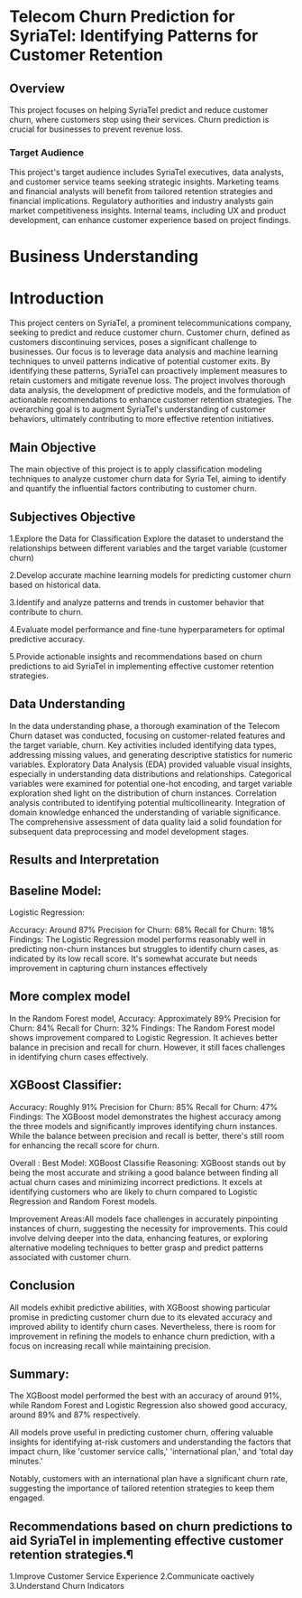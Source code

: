 # Telecom Churn Prediction for SyriaTel: Identifying Patterns for Customer Retention

## Overview

This project focuses on helping SyriaTel predict and reduce customer churn, where customers stop using their services. Churn prediction is crucial for businesses to prevent revenue loss.

### Target Audience

This project's target audience includes SyriaTel executives, data analysts, and customer service teams seeking strategic insights. Marketing teams and financial analysts will benefit from tailored retention strategies and financial implications. Regulatory authorities and industry analysts gain market competitiveness insights. Internal teams, including UX and product development, can enhance customer experience based on project findings.

# Business Understanding

# Introduction
This project centers on SyriaTel, a prominent telecommunications company, seeking to predict and reduce customer churn. Customer churn, defined as customers discontinuing services, poses a significant challenge to businesses. Our focus is to leverage data analysis and machine learning techniques to unveil patterns indicative of potential customer exits. By identifying these patterns, SyriaTel can proactively implement measures to retain customers and mitigate revenue loss. The project involves thorough data analysis, the development of predictive models, and the formulation of actionable recommendations to enhance customer retention strategies. The overarching goal is to augment SyriaTel's understanding of customer behaviors, ultimately contributing to more effective retention initiatives.


## Main Objective

The main objective of this project is to apply classification modeling techniques to analyze customer churn data for Syria Tel, aiming to identify and quantify the influential factors contributing to customer churn.

## Subjectives Objective
1.Explore the Data for Classification Explore the dataset to understand the relationships between different variables and the target variable (customer churn)

2.Develop accurate machine learning models for predicting customer churn based on historical data.

3.Identify and analyze patterns and trends in customer behavior that contribute to churn.

4.Evaluate model performance and fine-tune hyperparameters for optimal predictive accuracy.

5.Provide actionable insights and recommendations based on churn predictions to aid SyriaTel in implementing effective customer retention strategies.

## Data Understanding

In the data understanding phase, a thorough examination of the Telecom Churn dataset was conducted, focusing on customer-related features and the target variable, churn. Key activities included identifying data types, addressing missing values, and generating descriptive statistics for numeric variables. Exploratory Data Analysis (EDA) provided valuable visual insights, especially in understanding data distributions and relationships. Categorical variables were examined for potential one-hot encoding, and target variable exploration shed light on the distribution of churn instances. Correlation analysis contributed to identifying potential multicollinearity. Integration of domain knowledge enhanced the understanding of variable significance. The comprehensive assessment of data quality laid a solid foundation for subsequent data preprocessing and model development stages.


## Results and Interpretation

## Baseline Model:
Logistic Regression:

Accuracy: Around 87% Precision for Churn: 68% Recall for Churn: 18% Findings: The Logistic Regression model performs reasonably well in predicting non-churn instances but struggles to identify churn cases, as indicated by its low recall score. It's somewhat accurate but needs improvement in capturing churn instances effectively


## More complex model
In the Random Forest model, Accuracy: Approximately 89% Precision for Churn: 84% Recall for Churn: 32% Findings: The Random Forest model shows improvement compared to Logistic Regression. It achieves better balance in precision and recall for churn. However, it still faces challenges in identifying churn cases effectively.

## XGBoost Classifier:

Accuracy: Roughly 91% Precision for Churn: 85% Recall for Churn: 47% Findings: The XGBoost model demonstrates the highest accuracy among the three models and significantly improves identifying churn instances. While the balance between precision and recall is better, there's still room for enhancing the recall score for churn.

Overall : Best Model: XGBoost Classifie Reasoning: XGBoost stands out by being the most accurate and striking a good balance between finding all actual churn cases and minimizing incorrect predictions. It excels at identifying customers who are likely to churn compared to Logistic Regression and Random Forest models.

Improvement Areas:All models face challenges in accurately pinpointing instances of churn, suggesting the necessity for improvements. This could involve delving deeper into the data, enhancing features, or exploring alternative modeling techniques to better grasp and predict patterns associated with customer churn.


## Conclusion
All models exhibit predictive abilities, with XGBoost showing particular promise in predicting customer churn due to its elevated accuracy and improved ability to identify churn cases. Nevertheless, there is room for improvement in refining the models to enhance churn prediction, with a focus on increasing recall while maintaining precision.

## Summary:
The XGBoost model performed the best with an accuracy of around 91%, while Random Forest and Logistic Regression also showed good accuracy, around 89% and 87% respectively.

All models prove useful in predicting customer churn, offering valuable insights for identifying at-risk customers and understanding the factors that impact churn, like 'customer service calls,' 'international plan,' and 'total day minutes.'

Notably, customers with an international plan have a significant churn rate, suggesting the importance of tailored retention strategies to keep them engaged.

## Recommendations based on churn predictions to aid SyriaTel in implementing effective customer retention strategies.¶

1.Improve Customer Service Experience
2.Communicate oactively
3.Understand Churn Indicators
